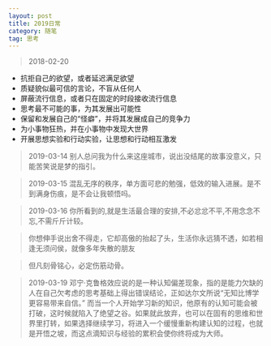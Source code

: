 ```yaml
---
layout: post
title: 2019日常
category: 随笔
tag: 思考
---
```


> 2018-02-20 
- 抗拒自己的欲望，或者延迟满足欲望
- 质疑貌似最可信的言论，不盲从任何人
- 屏蔽流行信息，或者只在固定的时段接收流行信息
- 思考最不可能的事，为其发展出可能性
- 保留和发展自己的“怪癖”，并将其发展成自己的竞争力
- 为小事物狂热，并在小事物中发现大世界
- 开展思想实验和行动实验，让思想和行动相互激发

> 2019-03-14
别人总问我为什么来这座城市，说出没结尾的故事没意义，只能苦笑说是梦的指引。

> 2019-03-15
混乱无序的秩序，单方面可悲的勉强，低效的输入进展。是不到满身伤痕，是不会让我顿悟吗。

> 2019-03-16
> 你所看到的,就是生活最合理的安排,不必忿忿不平,不用念念不忘,不需斤斤计较。

> 你想伸手说出舍不得走，它却高傲的抬起了头，生活你永远猜不透，如若相逢无须问侯，就像多年失散的朋友

> 但凡刻骨铭心，必定伤筋动骨。

> 2019-03-19
邓宁·克鲁格效应说的是一种认知偏差现象，指的是能力欠缺的人在自己欠考虑的思考基础上得出错误结论，正如达尔文所说“无知比博学更容易带来自信。” 而当一个人开始学习新的知识，他原有的认知可能会被打破，这时候就陷入了绝望之谷。如果就此放弃，也可以在固有的思维和世界里打转，如果选择继续学习，将进入一个缓慢重新构建认知的过程，也就是开悟之坡，而这点滴知识与经验的累积会使你终将成为大师。